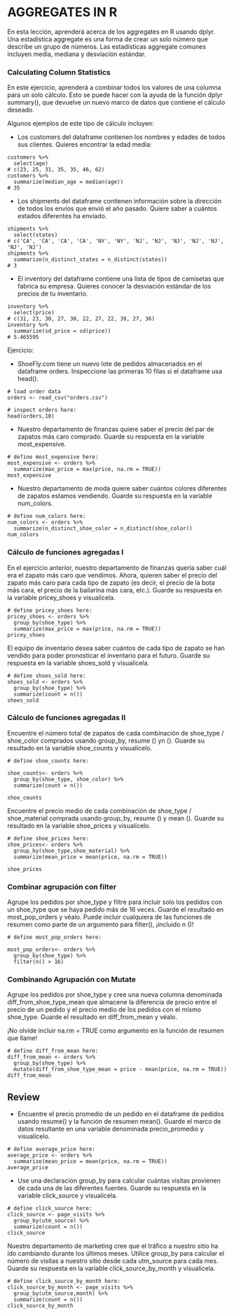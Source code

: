 # AGGREGATES IN R

En esta lección, aprenderá acerca de los aggregates en R usando dplyr. Una estadística aggregate es una forma de crear un solo número que describe un grupo de 
números. Las estadísticas aggregate comunes incluyen media, mediana y desviación estándar.

### Calculating Column Statistics

En este ejercicio, aprenderá a combinar todos los valores de una columna para un solo cálculo. Esto se puede hacer con la ayuda de la función dplyr summary(), que
devuelve un nuevo marco de datos que contiene el cálculo deseado.

Algunos ejemplos de este tipo de cálculo incluyen:

- Los customers del dataframe contienen los nombres y edades de todos sus clientes. Quieres encontrar la edad media:

```{r}
customers %>%
  select(age)
# c(23, 25, 31, 35, 35, 46, 62)
customers %>%
  summarize(median_age = median(age))
# 35
```

- Los shipments del dataframe contienen información sobre la dirección de todos los envíos que envió el año pasado. Quiere saber a cuántos estados diferentes ha 
enviado.

```{r}
shipments %>%
  select(states)
# c('CA', 'CA', 'CA', 'CA', 'NY', 'NY', 'NJ', 'NJ', 'NJ', 'NJ', 'NJ', 'NJ', 'NJ')
shipments %>%
  summarize(n_distinct_states = n_distinct(states))
# 3
```
- El inventory del dataframe contiene una lista de tipos de camisetas que fabrica su empresa. Quieres conocer la desviación estándar de los precios de tu
inventario.


```{r}
inventory %>%
  select(price)
# c(31, 23, 30, 27, 30, 22, 27, 22, 39, 27, 36)    
inventory %>% 
  summarize(sd_price = sd(price))
# 5.465595
```

Ejercicio:

- ShoeFly.com tiene un nuevo lote de pedidos almacenados en el dataframe orders. Inspeccione las primeras 10 filas si el dataframe usa head().

```{r}
# load order data
orders <- read_csv("orders.csv")

# inspect orders here:
head(orders,10)
```

- Nuestro departamento de finanzas quiere saber el precio del par de zapatos más caro comprado. Guarde su respuesta en la variable most_expensive.

```{r}
# define most_expensive here:
most_expensive <- orders %>%
  summarize(max_price = max(price, na.rm = TRUE))
most_expensive
```

- Nuestro departamento de moda quiere saber cuántos colores diferentes de zapatos estamos vendiendo. Guarde su respuesta en la variable num_colors.

```{r}
# define num_colors here:
num_colors <- orders %>% 
  summarize(n_distinct_shoe_color = n_distinct(shoe_color))
num_colors
```
### Cálculo de funciones agregadas I

En el ejercicio anterior, nuestro departamento de finanzas quería saber cuál era el zapato más caro que vendimos.
Ahora, quieren saber el precio del zapato más caro para cada tipo de zapato (es decir, el precio de la bota más cara, el precio de la bailarina más cara, etc.).
Guarde su respuesta en la variable pricey_shoes y visualícela.

```{r}
# define pricey_shoes here:
pricey_shoes <- orders %>%
  group_by(shoe_type) %>%
  summarize(max_price = max(price, na.rm = TRUE))
pricey_shoes
```

El equipo de inventario desea saber cuántos de cada tipo de zapato se han vendido para poder pronosticar el inventario para el futuro.
Guarde su respuesta en la variable shoes_sold y visualícela.

```{r}
# define shoes_sold here:
shoes_sold <- orders %>%
  group_by(shoe_type) %>%
  summarize(count = n())
shoes_sold
```
### Cálculo de funciones agregadas II

Encuentre el número total de zapatos de cada combinación de shoe_type / shoe_color comprados usando group_by, resume () yn (). Guarde su resultado en la variable
shoe_counts y visualícelo.

```{r}
# define shoe_counts here:

shoe_counts<- orders %>%
  group_by(shoe_type, shoe_color) %>%
  summarize(count = n())

shoe_counts
```

Encuentre el precio medio de cada combinación de shoe_type / shoe_material comprada usando group_by, resume () y mean (). Guarde su resultado en la variable 
shoe_prices
y visualícelo.

```{r}
# define shoe_prices here:
shoe_prices<- orders %>%
  group_by(shoe_type,shoe_material) %>%
  summarize(mean_price = mean(price, na.rm = TRUE))

shoe_prices

```
### Combinar agrupación con filter

Agrupe los pedidos por shoe_type y filtre para incluir solo los pedidos con un shoe_type que se haya pedido más de 16 veces. Guarde el resultado en 
most_pop_orders y véalo.
Puede incluir cualquiera de las funciones de resumen como parte de un argumento para filter(), ¡incluido n ()!

```{r}
# define most_pop_orders here:

most_pop_orders<- orders %>%
  group_by(shoe_type) %>%
  filter(n() > 16)
```

### Combinando Agrupación con Mutate

Agrupe los pedidos por shoe_type y cree una nueva columna denominada diff_from_shoe_type_mean que almacene la diferencia de precio entre el precio de un
pedido y el precio medio de los pedidos con el mismo shoe_type. Guarde el resultado en diff_from_mean y véalo.

¡No olvide incluir na.rm = TRUE como argumento en la función de resumen que llame!

```{r}
# define diff_from_mean here:
diff_from_mean <- orders %>%
  group_by(shoe_type) %>%
  mutate(diff_from_shoe_type_mean = price - mean(price, na.rm = TRUE))
diff_from_mean
```
## Review

- Encuentre el precio promedio de un pedido en el dataframe de pedidos usando resume() y la función de resumen mean(). Guarde el marco de datos resultante
en una variable denominada precio_promedio y visualícelo.

```{r}
# define average_price here:
average_price <- orders %>% 
  summarize(mean_price = mean(price, na.rm = TRUE))
average_price
```

- Use una declaración group_by para calcular cuántas visitas provienen de cada una de las diferentes fuentes. Guarde su respuesta en la variable click_source
y visualícela.

```{r}
# define click_source here:
click_source <- page_visits %>%
  group_by(utm_source) %>%
  summarize(count = n())
click_source
```

Nuestro departamento de marketing cree que el tráfico a nuestro sitio ha ido cambiando durante los últimos meses. Utilice group_by para calcular el número de 
visitas a nuestro sitio desde cada utm_source para cada mes. Guarde su respuesta en la variable click_source_by_month y visualícela.

```{r}
# define click_source_by_month here:
click_source_by_month <- page_visits %>%
  group_by(utm_source,month) %>%
  summarize(count = n())
click_source_by_month
```
